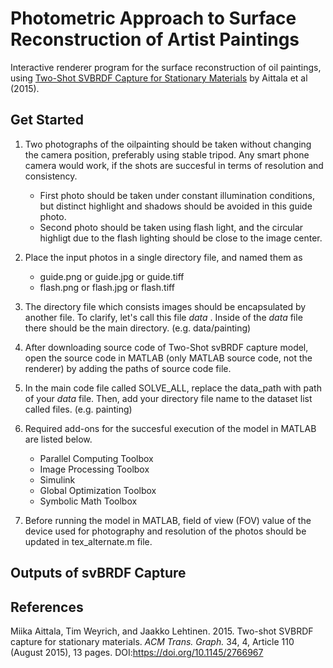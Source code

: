 # Photometric Approach to Surface Reconstruction of Artist Paintings


Interactive renderer program for the surface reconstruction of oil paintings, using [Two-Shot SVBRDF Capture for Stationary Materials](https://mediatech.aalto.fi/publications/graphics/TwoShotSVBRDF/) by Aittala et al (2015).



## Get Started

1. Two photographs of the oilpainting should be taken without changing the camera position, preferably using stable tripod. Any smart phone camera would work, if the shots are succesful in terms of resolution and consistency.
     - First photo should be taken under constant illumination conditions, but distinct highlight and shadows should be avoided in this guide photo. 
     - Second photo should be taken using flash light, and the circular highligt due to the flash lighting should be close to the image center.

2. Place the input photos in a single directory file, and named them as 
     - guide.png or guide.jpg or guide.tiff 
     - flash.png or flash.jpg or flash.tiff
     
3.  The directory file which consists images should be encapsulated by another file. To clarify, let's call this file _data_ . Inside of the _data_ file there should be the main directory. (e.g. data/painting)

4. After downloading source code of Two-Shot svBRDF capture model, open the source code in MATLAB (only MATLAB source code, not the renderer) by adding the paths of source code file. 

5. In the main code file called SOLVE_ALL, replace the data_path with path of your _data_ file. Then, add your directory file name to the dataset list called files. (e.g. painting) 

6. Required add-ons for the succesful execution of the model in MATLAB are listed below.
     - Parallel Computing Toolbox
     - Image Processing Toolbox
     - Simulink
     - Global Optimization Toolbox
     - Symbolic Math Toolbox

7. Before running the model in MATLAB, field of view (FOV) value of the device used for photography and resolution of the photos should be updated in tex_alternate.m file. 


## Outputs of svBRDF Capture






## References

Miika Aittala, Tim Weyrich, and Jaakko Lehtinen. 2015. Two-shot SVBRDF capture for stationary materials. <i>ACM Trans. Graph.</i> 34, 4, Article 110 (August 2015), 13 pages. DOI:https://doi.org/10.1145/2766967
